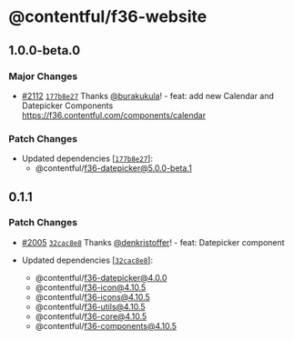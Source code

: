 # @contentful/f36-website

## 1.0.0-beta.0

### Major Changes

- [#2112](https://github.com/contentful/forma-36/pull/2112) [`177b8e27`](https://github.com/contentful/forma-36/commit/177b8e27e644a6696afec6e8f8a4d0ea488fddf3) Thanks [@burakukula](https://github.com/burakukula)! - feat: add new Calendar and Datepicker Components https://f36.contentful.com/components/calendar

### Patch Changes

- Updated dependencies [[`177b8e27`](https://github.com/contentful/forma-36/commit/177b8e27e644a6696afec6e8f8a4d0ea488fddf3)]:
  - @contentful/f36-datepicker@5.0.0-beta.1

## 0.1.1

### Patch Changes

- [#2005](https://github.com/contentful/forma-36/pull/2005) [`32cac8e8`](https://github.com/contentful/forma-36/commit/32cac8e8bdeedfe29b36bc6025eec11607c93da8) Thanks [@denkristoffer](https://github.com/denkristoffer)! - feat: Datepicker component

- Updated dependencies [[`32cac8e8`](https://github.com/contentful/forma-36/commit/32cac8e8bdeedfe29b36bc6025eec11607c93da8)]:
  - @contentful/f36-datepicker@4.0.0
  - @contentful/f36-icon@4.10.5
  - @contentful/f36-icons@4.10.5
  - @contentful/f36-utils@4.10.5
  - @contentful/f36-core@4.10.5
  - @contentful/f36-components@4.10.5
